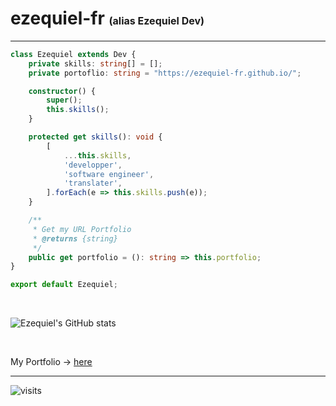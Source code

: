 # ezequiel-fr <span style="font-size: 1rem">(alias Ezequiel Dev)</span>

<hr>

```ts
class Ezequiel extends Dev {
    private skills: string[] = [];
    private portoflio: string = "https://ezequiel-fr.github.io/";

    constructor() {
        super();
        this.skills();
    }

    protected get skills(): void {
        [
            ...this.skills,
            'developper',
            'software engineer',
            'translater',
        ].forEach(e => this.skills.push(e));
    }

    /**
     * Get my URL Portfolio
     * @returns {string}
     */
    public get portfolio = (): string => this.portfolio;
}

export default Ezequiel;
```
<br>

![Ezequiel's GitHub stats](https://github-readme-stats.vercel.app/api?username=ezequiel-fr&show_icons=true&bg_color=30,467,469&title_color=fff&text_color=ddd&hide_border=true&border_radius=10)

<br>

My Portfolio → [here](https://ezequiel-fr.fr/)

<hr>

![visits](https://profile-counter.glitch.me/%7Bezequiel-fr%7D/count.svg)
